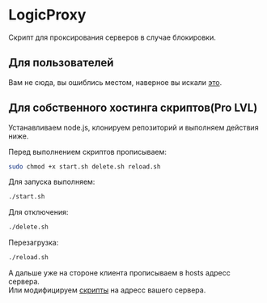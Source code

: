 # LogicProxy

Скрипт для проксирования серверов в случае блокировки.

## Для пользователей

Вам не сюда, вы ошиблись местом, наверное вы искали [это](https://github.com/LogicWorlds/LogicProxyInstaller/).

## Для собственного хостинга скриптов(Pro LVL)

Устанавливаем node.js, клонируем репозиторий и выполняем действия ниже.

Перед выполнением скриптов прописываем:

```sh
sudo chmod +x start.sh delete.sh reload.sh
```

Для запуска выполняем:

```sh
./start.sh
```

Для отключения:

```sh
./delete.sh
```

Перезагрузка:

```sh
./reload.sh
```

А дальше уже на стороне клиента прописываем в hosts адресс сервера.  
Или модифицируем [скрипты](https://github.com/LogicWorlds/LogicProxyInstaller/) на адресс вашего сервера.
